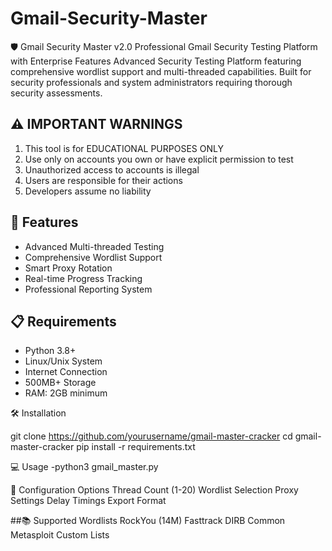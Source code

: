 # Gmail-Security-Master
🛡️ Gmail Security Master v2.0  Professional Gmail Security Testing Platform with Enterprise Features  Advanced Security Testing Platform featuring comprehensive wordlist support and multi-threaded capabilities. Built for security professionals and system administrators requiring thorough security assessments.

## ⚠️ IMPORTANT WARNINGS
1. This tool is for EDUCATIONAL PURPOSES ONLY
2. Use only on accounts you own or have explicit permission to test
3. Unauthorized access to accounts is illegal
4. Users are responsible for their actions
5. Developers assume no liability

## 🚀 Features
- Advanced Multi-threaded Testing
- Comprehensive Wordlist Support
- Smart Proxy Rotation
- Real-time Progress Tracking
- Professional Reporting System

## 📋 Requirements
- Python 3.8+
- Linux/Unix System
- Internet Connection
- 500MB+ Storage
- RAM: 2GB minimum

 🛠️ Installation
 
git clone https://github.com/yourusername/gmail-master-cracker
cd gmail-master-cracker
pip install -r requirements.txt

 💻 Usage
-python3 gmail_master.py

🔧 Configuration Options
Thread Count (1-20)
Wordlist Selection
Proxy Settings
Delay Timings
Export Format

##📚 Supported Wordlists
RockYou (14M)
Fasttrack
DIRB Common
Metasploit
Custom Lists


